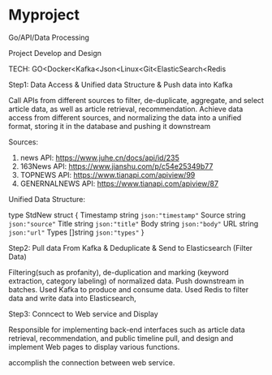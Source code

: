 # Myproject
Go/API/Data Processing

Project Develop and Design 

TECH: GO<Docker<Kafka<Json<Linux<Git<ElasticSearch<Redis

Step1: Data Access & Unified data Structure & Push data into Kafka

Call APIs from different sources to filter, de-duplicate, aggregate, and select article data, as well as article retrieval, recommendation.
Achieve data access from different sources, and normalizing the data into a unified format, storing it in the database and pushing it downstream

Sources: 
1. news API:         https://www.juhe.cn/docs/api/id/235
2. 163News API:       https://www.jianshu.com/p/c54e25349b77
3. TOPNEWS API:      https://www.tianapi.com/apiview/99
4. GENERNALNEWS API: https://www.tianapi.com/apiview/87

Unified Data Structure:

type StdNew struct {
	Timestamp string   `json:"timestamp"`
	Source    string   `json:"source"`
	Title     string   `json:"title"`
	Body      string   `json:"body"`
	URL       string   `json:"url"`
	Types     []string `json:"types"`
}



Step2: Pull data From Kafka & Deduplicate & Send to Elasticsearch (Filter Data) 

Filtering(such as profanity), de-duplication and marking (keyword extraction, category labeling) of normalized data. Push downstream in batches.
Used Kafka to produce and consume data. Used Redis to filter data and write data into Elasticsearch, 





Step3: Conncect to Web service and Display

Responsible for implementing back-end interfaces such as article data retrieval, recommendation, and public timeline pull, and design and implement Web pages to display various functions.

accomplish the connection between web service. 


